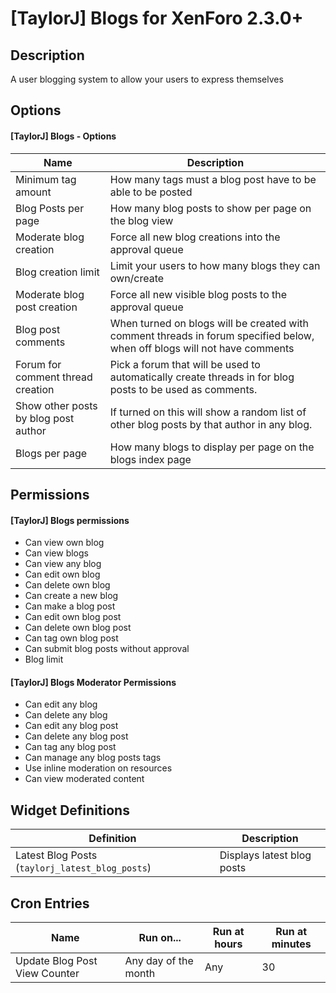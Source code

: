 \[TaylorJ\] Blogs for XenForo 2.3.0+
====================================

Description
-----------

A user blogging system to allow your users to express themselves

Options
-------

#### \[TaylorJ\] Blogs - Options

| Name | Description |
|---|---|
| Minimum tag amount | How many tags must a blog post have to be able to be posted |
| Blog Posts per page | How many blog posts to show per page on the blog view |
| Moderate blog creation | Force all new blog creations into the approval queue |
| Blog creation limit | Limit your users to how many blogs they can own/create |
| Moderate blog post creation | Force all new visible blog posts to the approval queue |
| Blog post comments | When turned on blogs will be created with comment threads in forum specified below, when off blogs will not have comments |
| Forum for comment thread creation | Pick a forum that will be used to automatically create threads in for blog posts to be used as comments. |
| Show other posts by blog post author | If turned on this will show a random list of other blog posts by that author in any blog. |
| Blogs per page | How many blogs to display per page on the blogs index page |

Permissions
-----------

#### \[TaylorJ\] Blogs permissions

- Can view own blog
- Can view blogs
- Can view any blog
- Can edit own blog
- Can delete own blog
- Can create a new blog
- Can make a blog post
- Can edit own blog post
- Can delete own blog post
- Can tag own blog post
- Can submit blog posts without approval
- Blog limit

#### \[TaylorJ\] Blogs Moderator Permissions

- Can edit any blog
- Can delete any blog
- Can edit any blog post
- Can delete any blog post
- Can tag any blog post
- Can manage any blog posts tags
- Use inline moderation on resources
- Can view moderated content

Widget Definitions
------------------

| Definition | Description |
|---|---|
| Latest Blog Posts (`taylorj_latest_blog_posts`) | Displays latest blog posts |

Cron Entries
------------

| Name | Run on... | Run at hours | Run at minutes |
|---|---|---|---|
| Update Blog Post View Counter | Any day of the month | Any | 30 |
